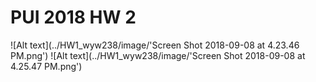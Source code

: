 # PUI 2018 HW 2

![Alt text](../HW1_wyw238/image/'Screen Shot 2018-09-08 at 4.23.46 PM.png')
![Alt text](../HW1_wyw238/image/'Screen Shot 2018-09-08 at 4.25.47 PM.png')
